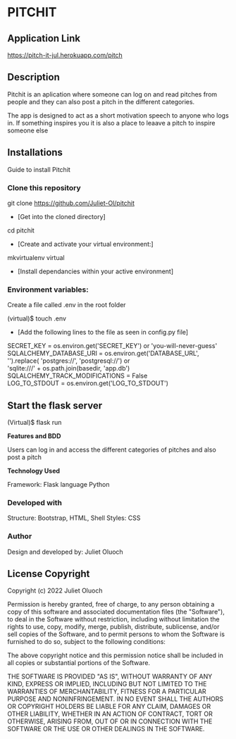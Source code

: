 # PITCHIT

## Application Link

https://pitch-it-jul.herokuapp.com/pitch

## Description

Pitchit is an aplication where someone can log on and read pitches from people and they can also post a pitch in the different categories. 

The app is designed to act as a short motivation speech to anyone who logs in. If something inspires you it is also a place to leaave a pitch to inspire someone else 



## Installations

Guide to install Pitchit
 
### Clone this repository

 git clone https://github.com/Juliet-Ol/pitchit

 - [Get into the cloned directory]

 cd pitchit

 - [Create and activate your virtual environment:]

 mkvirtualenv virtual

 - [Install dependancies within your active environment]

 ### Environment variables:

 Create a file called .env in the root folder

 (virtual)$ touch .env

 - [Add the following lines to the file as seen in config.py file]

SECRET_KEY = os.environ.get('SECRET_KEY') or 'you-will-never-guess'
SQLALCHEMY_DATABASE_URI = os.environ.get('DATABASE_URL', '').replace(
    'postgres://', 'postgresql://') or\
    'sqlite:///' + os.path.join(basedir, 'app.db')
SQLALCHEMY_TRACK_MODIFICATIONS = False  
LOG_TO_STDOUT = os.environ.get('LOG_TO_STDOUT')

## Start the flask server

(Virtual)$ flask run

**Features and BDD**

Users can log in and access the different categories of pitches and also post a pitch

**Technology Used**

Framework: Flask language Python

### Developed with

Structure: Bootstrap, HTML, Shell
Styles: CSS


### Author

Design and developed by: Juliet Oluoch


## License Copyright

Copyright (c) 2022 Juliet Oluoch

Permission is hereby granted, free of charge, to any person obtaining a copy of this software and associated documentation files (the "Software"), to deal in the Software without restriction, including without limitation the rights to use, copy, modify, merge, publish, distribute, sublicense, and/or sell copies of the Software, and to permit persons to whom the Software is furnished to do so, subject to the following conditions:

The above copyright notice and this permission notice shall be included in all copies or substantial portions of the Software.

THE SOFTWARE IS PROVIDED "AS IS", WITHOUT WARRANTY OF ANY KIND, EXPRESS OR IMPLIED, INCLUDING BUT NOT LIMITED TO THE WARRANTIES OF MERCHANTABILITY, FITNESS FOR A PARTICULAR PURPOSE AND NONINFRINGEMENT. IN NO EVENT SHALL THE AUTHORS OR COPYRIGHT HOLDERS BE LIABLE FOR ANY CLAIM, DAMAGES OR OTHER LIABILITY, WHETHER IN AN ACTION OF CONTRACT, TORT OR OTHERWISE, ARISING FROM, OUT OF OR IN CONNECTION WITH THE SOFTWARE OR THE USE OR OTHER DEALINGS IN THE SOFTWARE.